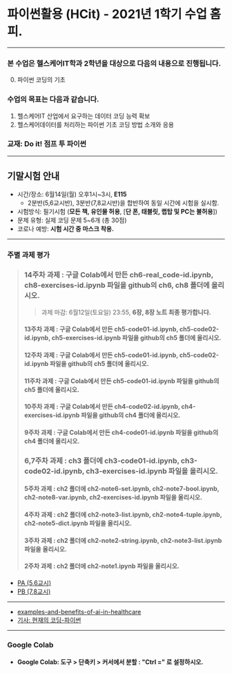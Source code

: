 # **파이썬활용 (HCit)** - 2021년 1학기 수업 홈피.
---
### 본 수업은 헬스케어IT학과 2학년을 대상으로 다음의 내용으로 진행됩니다.

0. 파이썬 코딩의 기초

### 수업의 목표는 다음과 같습니다.
1. 헬스케어IT 산업에서 요구하는 데이터 코딩 능력 확보
2. 헬스케어데이터를 처리하는 파이썬 기초 코딩 방법 소개와 응용
### 교재:  Do it! 점프 투 파이썬
---
## 기말시험 안내

- 시간/장소: 6월14일(월) 오후1시~3시, **E115**
  - 2분반(5,6교시반), 3분반(7,8교시반)을 합반하여 동일 시간에 시험을 실시함.
- 시험방식: 필기시험 (**모든 책, 유인물 허용**, [**단 폰, 태블릿, 랩탑 및 PC는 불허용**])  
- 문제 유형: 실제 코딩 문제 5~6개 (총 30점)  
- 코로나 예방: **시험 시간 중 마스크 착용.**
---
### 주별 과제 평가
> ### 14주차 과제 : 구글 Colab에서 만든 ch6-real_code-id.ipynb, ch8-exercises-id.ipynb 파일을 github의 ch6, ch8 폴더에 올리시오.
> > 과제 마감: 6월12일(토요일) 23:55, **6장, 8장 노트 최종 평가합니다.**
> #### 13주차 과제 : 구글 Colab에서 만든 ch5-code01-id.ipynb, ch5-code02-id.ipynb, ch5-exercises-id.ipynb 파일을 github의 ch5 폴더에 올리시오.
> #### 12주차 과제 : 구글 Colab에서 만든 ch5-code01-id.ipynb, ch5-code02-id.ipynb 파일을 github의 ch5 폴더에 올리시오.
> #### 11주차 과제 : 구글 Colab에서 만든 ch5-code01-id.ipynb 파일을 github의 ch5 폴더에 올리시오.
> #### 10주차 과제 : 구글 Colab에서 만든 ch4-code02-id.ipynb, ch4-exercises-id.ipynb 파일을 github의 ch4 폴더에 올리시오.
> #### 9주차 과제 : 구글 Colab에서 만든 ch4-code01-id.ipynb 파일을 github의 ch4 폴더에 올리시오.
> ### 6,7주차 과제 : ch3 폴더에 ch3-code01-id.ipynb, ch3-code02-id.ipynb, ch3-exercises-id.ipynb 파일을 올리시오.
> #### 5주차 과제 : ch2 폴더에 ch2-note6-set.ipynb, ch2-note7-bool.ipynb, ch2-note8-var.ipynb, ch2-exercises-id.ipynb 파일을 올리시오.
> #### 4주차 과제 : ch2 폴더에 ch2-note3-list.ipynb, ch2-note4-tuple.ipynb, ch2-note5-dict.ipynb 파일을 올리시오.
> #### 3주차 과제 : ch2 폴더에 ch2-note2-string.ipynb, ch2-note3-list.ipynb 파일을 올리시오.
> #### 2주차 과제 : ch2 폴더에 ch2-note1.ipynb 파일을 올리시오.
  
- [PA (5,6교시)](https://github.com/Redwoods/Py/blob/master/py-doit/DOit/PA_report.md)
- [PB (7,8교시)](https://github.com/Redwoods/Py/blob/master/py-doit/DOit/PB_report.md)
---
* [examples-and-benefits-of-ai-in-healthcare](https://becominghuman.ai/the-examples-and-benefits-of-ai-in-healthcare-71256107f6b7)
* [기사: 현재의 코딩-파이썬](https://www.hankookilbo.com/News/Read/A2021032113490004574?dtype=1&dtypecode=031523ee-0278-4a92-9283-09447d88627c&did=NA&prnewsid=A2021032117200002602)
---
### Google Colab
- #### Google Colab: 도구 > 단축키 > 커서에서 분할 : "Ctrl =" 로 설정하시오.
